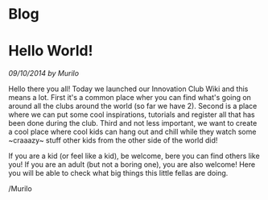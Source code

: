 # **Blog**

# Hello World!

*09/10/2014 by Murilo*

Hello there you all! Today we launched our Innovation Club Wiki and this means a lot. First it's a common place wher you can find what's going on around all the clubs around the world (so far we have 2). Second is a place where we can put some cool inspirations, tutorials and register all that has been done during the club. Third and not less important, we want to create a cool place where cool kids can hang out and chill while they watch some ~craaazy~ stuff other kids from the other side of the world did!

If you are a kid (or feel like a kid), be welcome, bere you can find others like you! If you are an adult (but not a boring one), you are also welcome! Here you will be able to check what big things this little fellas are doing.

/Murilo